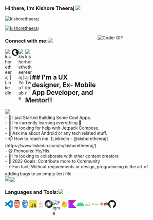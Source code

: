 ### Hi there, I'm Kishore Theeraj <img src="https://media.giphy.com/media/hvRJCLFzcasrR4ia7z/giphy.gif" width="25px">

<p align="left"> <img src="https://komarev.com/ghpvc/?username=kishoretheeraj&label=Profile%20views&color=6c51f6&style=flat-square" alt="kishoretheeraj" /> </p>

<p align="left"> <a href="https://twitter.com/kishoretheeraj" target="blank"><img src="https://img.shields.io/twitter/follow/kishoretheeraj?logo=twitter&style=for-the-badge" alt="kishoretheeraj" /></a> </p>
<img align="right" src="https://media.giphy.com/media/SWoSkN6DxTszqIKEqv/giphy.gif" alt="Coder GIF" width="200" height="250">


### Connect with me:<img src="https://media.giphy.com/media/LnQjpWaON8nhr21vNW/giphy.gif" width="60">

[<img align="left" alt="kishoretheeraj | LinkedIn" width="22px" src="https://www.ft.com/__origami/service/image/v2/images/raw/ftsocial:linkedin?source=test" />][linkedin]
[<img align="left" alt="kishoretheeraj" width="22px" src="https://raw.githubusercontent.com/iconic/open-iconic/master/svg/globe.svg" />][website]
[<img align="left" alt="kishoretheeraj | YouTube" width="22px" src="https://www.ft.com/__origami/service/image/v2/images/raw/ftsocial:youtube?source=test" />][youtube]
[<img align="left" alt="kishoretheeraj | Twitter" width="22px" src="https://www.ft.com/__origami/service/image/v2/images/raw/ftsocial:twitter?source=test" />][twitter]


<br/>
<br/>
<br/>
<h2><strong>## I'm a UX designer, Ex- Mobile App Developer, and Mentor!!</strong></h2><img src="https://emojis.slackmojis.com/emojis/images/1531849430/4246/blob-sunglasses.gif?1531849430" width="30"/>
<br/>
- 🔭 I just Started Building Some Cool Apps.<br/>
- 🌱 I’m currently learning everything 🤣<br/>
- 🤔 I’m looking for help with Jetpack Compose.<br/>
- 💬 Ask me about Android or any tech related stuff.<br/>
- 📫 How to reach me: [Linkedin - @kishoretheeraj](https://www.linkedin.com/in/kishoretheeraj/)<br/>
- 😄 Pronouns: He/His<br/>
- 👯 I’m looking to collaborate with other content creators<br/>
- 🥅 2022 Goals: Contribute more to Community<br/>
- ⚡ Fun fact: Without requirements or design, programming is the art of adding bugs to an empty text file.<br/>

<img align="center" src="https://github-readme-stats.vercel.app/api?username=kishoretheeraj&&show_icons=true&title_color=ffffff&icon_color=bb2acf&text_color=daf7dc&bg_color=151515" />


<a href="https://github.com/anuraghazra/github-readme-stats">
  <img align="left" src="https://github-readme-stats.vercel.app/api/top-langs/?username=kishoretheeraj&layout=compact&theme=radical" />
</a>


<br/>


### Languages and Tools:<img src="https://media.giphy.com/media/WUlplcMpOCEmTGBtBW/giphy.gif" width="30">

<img align="left" alt="Visual Studio Code" width="26px" src="https://raw.githubusercontent.com/github/explore/80688e429a7d4ef2fca1e82350fe8e3517d3494d/topics/visual-studio-code/visual-studio-code.png" />
<img align="left" alt="HTML5" width="26px" src="https://raw.githubusercontent.com/github/explore/80688e429a7d4ef2fca1e82350fe8e3517d3494d/topics/html/html.png" />
<img align="left" alt="CSS3" width="26px" src="https://raw.githubusercontent.com/github/explore/80688e429a7d4ef2fca1e82350fe8e3517d3494d/topics/css/css.png" />
<img align="left" alt="JavaScript" width="26px" src="https://raw.githubusercontent.com/github/explore/80688e429a7d4ef2fca1e82350fe8e3517d3494d/topics/javascript/javascript.png" />
<img align="left" alt="JAVA" width="26px" src="https://raw.githubusercontent.com/github/explore/80688e429a7d4ef2fca1e82350fe8e3517d3494d/topics/java/java.png" />
<img align="left" alt="JSON" width="26px" src="https://raw.githubusercontent.com/github/explore/80688e429a7d4ef2fca1e82350fe8e3517d3494d/topics/json/json.png" />
<img align="left" alt="Figma" width="26px" src="https://upload.wikimedia.org/wikipedia/commons/thumb/3/33/Figma-logo.svg/220px-Figma-logo.svg.png" />
<img align="left" alt="FIREBASE" width="26px" src="https://raw.githubusercontent.com/github/explore/80688e429a7d4ef2fca1e82350fe8e3517d3494d/topics/firebase/firebase.png" />
<img align="left" alt="Kotlin" width="26px" src="https://raw.githubusercontent.com/github/explore/80688e429a7d4ef2fca1e82350fe8e3517d3494d/topics/kotlin/kotlin.png" />
<img align="left" alt="Android" width="26px" src="https://raw.githubusercontent.com/github/explore/80688e429a7d4ef2fca1e82350fe8e3517d3494d/topics/android/android.png" />
<img align="left" alt="MySQL" width="26px" src="https://raw.githubusercontent.com/github/explore/80688e429a7d4ef2fca1e82350fe8e3517d3494d/topics/mysql/mysql.png" />
<img align="left" alt="MongoDB" width="26px" src="https://raw.githubusercontent.com/github/explore/80688e429a7d4ef2fca1e82350fe8e3517d3494d/topics/mongodb/mongodb.png" />
<img align="left" alt="Git" width="26px" src="https://raw.githubusercontent.com/github/explore/80688e429a7d4ef2fca1e82350fe8e3517d3494d/topics/git/git.png" />
<img align="left" alt="GitHub" width="26px" src="https://raw.githubusercontent.com/github/explore/78df643247d429f6cc873026c0622819ad797942/topics/github/github.png" />

<br/>





[website]: https://kishoretheeraj.com
[twitter]: https://twitter.com/kishoretheeraj
[youtube]: https://www.youtube.com/channel/UC3KRoCTQQoiKKwnlPJZQmSQ/featured?view_as=subscriber
[instagram]: https://www.instagram.com/kishoretheeraj/
[linkedin]: https://www.linkedin.com/in/kishoretheeraj/
[telegram]: https://t.me/kishoretheeraj
